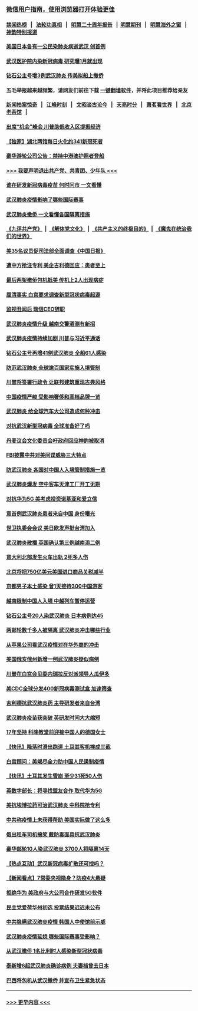 ### [微信用户指南，使用浏览器打开体验更佳](https://github.com/gfw-breaker/banned-news1/blob/master/indexes/wechat-guide.md?t=0)
#### [禁闻热榜](热点新闻.md?t=0)  &nbsp;&nbsp;|&nbsp;&nbsp; [法轮功真相](https://github.com/gfw-breaker/truth/blob/master/README.md?t=0) &nbsp;&nbsp;|&nbsp;&nbsp; [明慧二十周年报告](https://github.com/gfw-breaker/mh-reports/blob/master/README.md?t=0) &nbsp;&nbsp;|&nbsp;&nbsp;[明慧期刊](https://github.com/gfw-breaker/mh-qikan) &nbsp;&nbsp;|&nbsp;&nbsp; [明慧海外之窗](https://github.com/gfw-breaker/mh-news/blob/master/README.md?t=0) &nbsp;&nbsp;|&nbsp;&nbsp; [神韵特别报道](https://github.com/gfw-breaker/mh-news/blob/master/shenyun.md?t=0)
#### [美国日本各有一公民染肺炎病逝武汉 创首例](../pages/nsc418/n11853509.md?t=02081822) 
#### [武汉医护院内染新冠病毒 研究曝1月就出现](../pages/nsc418/n11852928.md?t=02081822) 
#### [钻石公主号增3例武汉肺炎 传美拟船上撤侨](../pages/nsc418/n11853240.md?t=02081822) 
#### 五毛举报越来越频繁，请网友们前往下载 [一键翻墙软件](https://github.com/gfw-breaker/ssr-accounts)，并将此项目推荐给亲友
#### [新闻拍案惊奇](https://github.com/gfw-breaker/banned-news1/blob/master/pages/link4.md) &nbsp;&nbsp;|&nbsp;&nbsp; [江峰时刻](https://github.com/gfw-breaker/banned-news1/blob/master/pages/link4.md) &nbsp;&nbsp;|&nbsp;&nbsp; [文昭谈古论今](https://github.com/gfw-breaker/banned-news1/blob/master/pages/link4.md) &nbsp;&nbsp;|&nbsp;&nbsp; [天亮时分](https://github.com/gfw-breaker/banned-news1/blob/master/pages/link4.md) &nbsp;&nbsp;|&nbsp;&nbsp; [萧茗看世界](https://github.com/gfw-breaker/banned-news1/blob/master/pages/link4.md) &nbsp;&nbsp;|&nbsp;&nbsp; [北京老茶馆](https://github.com/gfw-breaker/banned-news1/blob/master/pages/link4.md) &nbsp;&nbsp;|&nbsp;&nbsp; 
#### [出席“机会”峰会 川普助低收入区提振经济](../pages/nsc418/n11853232.md?t=02081822) 
#### [【独家】湖北两馆每日火化约341新冠死者](../pages/nsc418/n11845444.md?t=02081822) 
#### [豪华游轮公司公告：禁持中港澳护照者登船](../pages/nsc418/n11852761.md?t=02081822) 
#### [>>> 我要声明退出共产党、共青团、少年队 <<<](https://github.com/begood0513/goodnews/blob/master/quit/letter.md) 
#### [谁在研发新冠病毒疫苗 何时问市 一文看懂](../pages/nsc418/n11852840.md?t=02081822) 
#### [武汉肺炎疫情影响了哪些国际赛事](../pages/nsc418/n11852441.md?t=02081822) 
#### [武汉肺炎撤侨 一文看懂各国隔离措施](../pages/nsc418/n11844216.md?t=02081822) 
#### [《九评共产党》](https://github.com/begood0513/9ping.md/blob/master/README.md) &nbsp;|&nbsp; [《解体党文化》](../../../../jtdwh.md/blob/master/README.md)  &nbsp;|&nbsp; [《共产主义的终极目的》](../../../../gczydzjmd.md/blob/master/README.md) &nbsp;|&nbsp; [《魔鬼在统治我们的世界》](../../../../mgztzwmdsj.md/blob/master/README.md) 
#### [美35名议员促司法部全面调查《中国日报》](../pages/nsc418/n11852435.md?t=02081822) 
#### [遭中方抢注专利 美企吉利德回应：患者至上](../pages/nsc418/n11852037.md?t=02081822) 
#### [最后两架撤侨包机抵美 传机上2人出现病症](../pages/nsc418/n11852173.md?t=02081822) 
#### [厘清事实 白宫要求调查新型冠状病毒起源](../pages/nsc418/n11852106.md?t=02081822) 
#### [监视丑闻后 瑞信CEO辞职](../pages/nsc418/n11852127.md?t=02081822) 
#### [武汉肺炎疫情升级 越南交警酒测有新招](../pages/nsc418/n11851632.md?t=02081822) 
#### [武汉肺炎疫情持续加剧 川普与习近平通话](../pages/nsc418/n11851613.md?t=02081822) 
#### [钻石公主号再增41例武汉肺炎 全船61人感染](../pages/nsc418/n11850401.md?t=02081822) 
#### [防范武汉肺炎 全球逾百国家实施入境管制](../pages/nsc418/n11850557.md?t=02081822) 
#### [川普将签署行政令 让联邦建筑重现古典风格](../pages/nsc418/n11850654.md?t=02081822) 
#### [中国疫情严峻 受影响奢侈和高档品牌一览](../pages/nsc418/n11850319.md?t=02081822) 
#### [武汉肺炎 给全球汽车大公司造成何种冲击](../pages/nsc418/n11850056.md?t=02081822) 
#### [对抗武汉新型冠病毒 全球准备好了吗](../pages/nsc418/n11850142.md?t=02081822) 
#### [丹麦议会文化委员会吁政府回应神韵被取消](../pages/nsc418/n11849312.md?t=02081822) 
#### [FBI披露中共对美间谍威胁三大特点](../pages/nsc418/n11849700.md?t=02081822) 
#### [防武汉肺炎 各国对中国人入境管制措施一览](../pages/nsc418/n11838726.md?t=02081822) 
#### [武汉肺炎爆发 空中客车天津工厂开工无期](../pages/nsc418/n11849634.md?t=02081822) 
#### [对抗华为5G 美考虑投资诺基亚和爱立信](../pages/nsc418/n11849510.md?t=02081822) 
#### [意首例武汉肺炎患者来自中国 身份曝光](../pages/nsc418/n11849454.md?t=02081822) 
#### [世卫执委会会议 美日欧发声挺台湾加入](../pages/nsc418/n11849433.md?t=02081822) 
#### [武汉肺炎散播 英国确认第三例越南添二例](../pages/nsc418/n11849439.md?t=02081822) 
#### [意大利北部发生火车出轨 2死多人伤](../pages/nsc418/n11848999.md?t=02081822) 
#### [北京将把750亿美元美国进口商品关税减半](../pages/nsc418/n11848896.md?t=02081822) 
#### [京都男子本土感染 曾1天接待300中国游客](../pages/nsc418/n11848641.md?t=02081822) 
#### [越南限制中国人入境 中越列车暂停运营](../pages/nsc418/n11847844.md?t=02081822) 
#### [钻石公主号20人染武汉肺炎 日本病例达45](../pages/nsc418/n11847823.md?t=02081822) 
#### [两邮轮数千多人被隔离 武汉肺炎冲击哪些行业](../pages/nsc418/n11847456.md?t=02081822) 
#### [从苹果公司看武汉疫情对在华外商的冲击](../pages/nsc418/n11847586.md?t=02081822) 
#### [美国俄亥俄州新增一例武汉肺炎疑似病例](../pages/nsc418/n11847714.md?t=02081822) 
#### [川普在白宫会见委内瑞拉反对派领导人瓜伊多](../pages/nsc418/n11847391.md?t=02081822) 
#### [美CDC全球分发400新冠病毒测试盒 加速筛查](../pages/nsc418/n11847260.md?t=02081822) 
#### [吉利德抗武汉肺炎药 主导研发者来自台湾](../pages/nsc418/n11847064.md?t=02081822) 
#### [武汉肺炎疫苗获突破 英研发时间大大缩短](../pages/nsc418/n11846915.md?t=02081822) 
#### [17年坚持 科隆教堂前迎接中国人的德国女士](../pages/nsc418/n11846781.md?t=02081822) 
#### [【快讯】降落时滑出跑道 土耳其客机摔成三截](../pages/nsc418/n11847021.md?t=02081822) 
#### [白宫顾问：美竭尽全力助中国人民遏制疫情](../pages/nsc418/n11846756.md?t=02081822) 
#### [【快讯】土耳其发生雪崩 至少31死50人伤](../pages/nsc418/n11846680.md?t=02081822) 
#### [英数字部长：将寻找盟友合作 取代华为5G](../pages/nsc418/n11846485.md?t=02081822) 
#### [美抗埃博拉药可治武汉肺炎 中科院抢专利](../pages/nsc418/n11846409.md?t=02081822) 
#### [中共称疫情上未获得帮助 美国实际做了这么多](../pages/nsc418/n11846008.md?t=02081822) 
#### [俄出租车司机搞笑 戴防毒面具抗武汉肺炎](../pages/nsc418/n11845703.md?t=02081822) 
#### [豪华邮轮10人染武汉肺炎 3700人将隔离14天](../pages/nsc418/n11845543.md?t=02081822) 
#### [【热点互动】武汉新冠病毒扩散还可控吗？](../pages/nsc418/n11844750.md?t=02081822) 
#### [【新闻看点】7常委央视隐身？防疫4大悬疑](../pages/nsc418/n11844611.md?t=02081822) 
#### [拒绝华为 美政府与大公司合作研发5G软件](../pages/nsc418/n11844625.md?t=02081822) 
#### [民主党爱荷华州初选 投票结果迟迟未公布](../pages/nsc418/n11844207.md?t=02081822) 
#### [中共隐瞒武汉肺炎疫情 韩国人中使馆前示威](../pages/nsc418/n11844084.md?t=02081822) 
#### [武汉肺炎疫情延烧 哪些国际赛事受影响？](../pages/nsc418/n11843958.md?t=02081822) 
#### [从武汉撤侨 1名比利时人感染新型冠状病毒](../pages/nsc418/n11843977.md?t=02081822) 
#### [泰新增6起武汉肺炎确诊病例 夫妻档曾去日本](../pages/nsc418/n11843900.md?t=02081822) 
#### [巴西将包机从武汉撤侨 并宣布卫生紧急状态](../pages/nsc418/n11843418.md?t=02081822) 

----
#### [ >>> 更早内容 <<< ](../indexes/nsc418-earlier.md)
